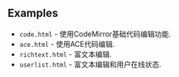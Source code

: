 ## Examples

* `code.html` - 使用CodeMirror基础代码编辑功能.
* `ace.html` -  使用ACE代码编辑.
* `richtext.html` - 富文本编辑.
* `userlist.html` - 富文本编辑和用户在线状态.


